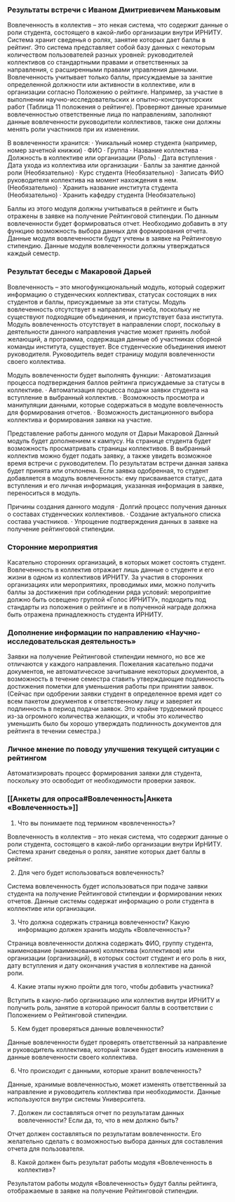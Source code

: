 ### Результаты встречи с Иваном Дмитриевичем Маньковым

Вовлеченность в коллектив – это некая система, что содержит данные о роли студента, состоящего в какой-либо организации внутри ИРНИТУ. Система хранит сведенья о ролях, занятие которых дает баллы в рейтинг. Это система представляет собой базу данных с некоторым количеством пользователей разных уровней: руководителей коллективов со стандартными правами и ответственных за направления, с расширенными правами управления данными.
Вовлеченность учитывает только баллы, присуждаемые за занятие определенной должности или активности в коллективе, или в организации согласно Положению о рейтинге. Например, за участие в выполнении научно-исследовательских и опытно-конструкторских работ (Таблица 11 положения о рейтинге).
Проверяют данные хранимые вовлеченностью ответственные лица по направлениям, заполняют данные вовлеченности руководители коллективов, также они должны менять роли участников при их изменении.

В вовлеченности хранится:
· Уникальный номер студента (например, номер зачетной книжки)
· ФИО
· Группа
· Название коллектива
· Должность в коллективе или организации (Роль)
· Дата вступления
· Дата ухода из коллектива или организации
· Баллы за занятие данной роли (Необязательно)
· Курс студента (Необязательно)
· Записать ФИО руководителя коллектива на момент нахождения в нем. (Необязательно)
· Хранить название института студента (Необязательно)
· Хранить кафедру студента (Необязательно)

Баллы из этого модуля должны учитываться в рейтинге и быть отражены в заявке на получение Рейтинговой стипендии.
По данным вовлеченности будет формироваться отчет. Необходимо добавить в эту функцию возможность выбора данных для формирования отчета.
Данные модуля вовлеченности будут учтены в заявке на Рейтинговую стипендию.
Данные модуля вовлеченности должны утверждаться каждый семестр.  

### Результат беседы с Макаровой Дарьей

Вовлеченность – это многофункциональный модуль, который содержит информацию о студенческих коллективах, статусах состоящих в них студентов и баллы, присуждаемые за эти статусы.
Модуль вовлеченность отсутствует в направлении учеба, поскольку не существуют подходящие объединения, и присутствует база института.
Модуль вовлеченность отсутствует в направлении спорт, поскольку в деятельности данного направления участие может принять любой желающий, а программа, содержащая данные об участниках сборной команды института, существует.
Все студенческие объединения имеют руководителя. Руководитель ведет страницу модуля вовлеченности своего коллектива.

Модуль вовлеченности будет выполнять функции:
· Автоматизация процесса подтверждения баллов рейтинга присуждаемые за статусы в коллективе.
· Автоматизация процесса подачи заявки студента на вступление в выбранный коллектив.
· Возможность просмотра и манипуляции данными, которые содержаться в модуле вовлеченность для формирования отчетов.
· Возможность дистанционного выбора коллектива и формирования заявки на участие.

Представление работы данного модуля от Дарьи Макаровой
Данный модуль будет дополнением к кампусу. На странице студента будет возможность просматривать страницы коллективов. В выбранный коллектив можно будет подать заявку, а также увидеть возможное время встречи с руководителем. По результатам встречи данная заявка будет принята или отклонена. Если заявка одобренная, то студент добавляется в модуль вовлеченность: ему присваивается статус, дата вступления и его личная информация, указанная информация в заявке, переноситься в модуль.

Причины создания данного модуля
· Долгий процесс получения данных о составах студенческих коллективов.
· Создание актуального списка состава участников.
· Упрощение подтверждения данных в заявке на получение рейтинговой стипендии.

### Сторонние мероприятия
Касательно сторонних организаций, в которых может состоять студент. Вовлеченность в коллектив отражает лишь данные о студенте и его жизни в одном из коллективов ИРНИТУ. За участия в сторонних организациях или мероприятиях, проводимых ими, можно получить баллы за достижения при соблюдении ряда условий: мероприятие должно быть освещено группой «Голос ИРНИТУ», подходить под стандарты из положения о рейтинге и в полученной награде должна быть отражена принадлежность студента ИРНИТУ.

### Дополнение информации по направлению «Научно-исследовательская деятельность»

Заявки на получение Рейтинговой стипендии немного, но все же отличаются у каждого направления.
Пожелания касательно подачи документов, не автоматическое зачитывание некоторых документов, а возможность в течение семестра ставить утверждающие подлинность достижения пометки для уменьшения работы при принятии заявок. (Сейчас при одобрении заявки студент в определенное время идет со всем пакетом документов к ответственному лицу и заверяет их подлинность в период подачи заявок. Это крайне трудоемкий процесс из-за огромного количества желающих, и чтобы это количество уменьшить было бы хорошо утверждать подлинность документов для рейтинга в течении семестра.)

### Личное мнение по поводу улучшения текущей ситуации с рейтингом

Автоматизировать процесс формирования заявки для студента, поскольку это освободит от необходимости проверки заявок.

### [[Анкеты для опроса#Вовлеченность|Анкета «Вовлеченность»]]

1. Что вы понимаете под термином «вовлеченность»?

Вовлеченность в коллектив – это некая система, что содержит данные о роли студента, состоящего в какой-либо организации внутри ИрНИТУ. Система хранит сведенья о ролях, занятие которых дает баллы в рейтинг.

2. Для чего будет использоваться вовлеченность?

Система вовлеченность будет использоваться при подаче заявки студента на получение Рейтинговой стипендии и формировании неких отчетов. Данные системы содержат информацию о роли студента в коллективе или организации.

3. Что должна содержать страница вовлеченности? Какую информацию должен хранить модуль «Вовлеченность»?

Страница вовлеченности должна содержать ФИО, группу студента, наименование (наименования) коллектива (коллективов) или организации (организаций), в которых состоит студент и его роль в них, дату вступления и дату окончания участия в коллективе на данной роли.

4. Какие этапы нужно пройти для того, чтобы добавить участника?

Вступить в какую-либо организацию или коллектив внутри ИРНИТУ и получить роль, занятие в которой приносит баллы в соответствии с Положением о Рейтинговой стипендии.

5. Кем будет проверяться данные вовлеченности?

Данные вовлеченности будет проверять ответственный за направление и руководитель коллектива, который также будет вносить изменения в данные вовлеченности своего коллектива.

6. Что происходит с данными, которые хранит вовлеченность?

Данные, хранимые вовлеченностью, может изменять ответственный за направление и руководитель коллектива при необходимости. Данные используются внутри системы Университета.

7. Должен ли составляться отчет по результатам данных вовлеченности? Если да, то, что в нем должно быть?

Отчет должен составляться по результатам вовлеченности. Его желательно сделать с возможностью выбора данных для составления отчета для пользователя.

8. Какой должен быть результат работы модуля «Вовлеченность в коллектив»?

Результатом работы модуля «Вовлеченность» будут баллы рейтинга, отображаемые в заявке на получение Рейтинговой стипендии.